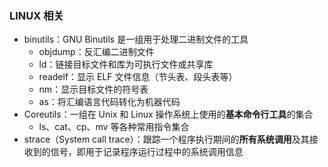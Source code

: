 ### LINUX 相关
- binutils：GNU Binutils 是一组用于处理二进制文件的工具
	- objdump：反汇编二进制文件
	- ld：链接目标文件和库为可执行文件或共享库
	- readelf：显示 ELF 文件信息（节头表、段头表等）
	- nm：显示目标文件的符号表
	- as：将汇编语言代码转化为机器代码
- Coreutils：一组在 Unix 和 Linux 操作系统上使用的**基本命令行工具**的集合
	- ls、cat、cp、mv 等各种常用指令集合
- strace（System call trace）：跟踪一个程序执行期间的**所有系统调用**及其接收到的信号，即用于记录程序运行过程中的系统调用信息
